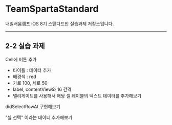 # TeamSpartaStandard

내일배움캠프 iOS 8기 스탠다드반 실습과제 저장소입니다.

---
## 2-2 실습 과제 

Cell에 버튼 추가

  - 타이틀 : 데이터 추가
  - 배경색 : red
  - 가로 100, 세로 50
  - label, contentView와 16 간격
  - 델리게이트를 사용해서 해당 셀 레이블의 텍스트 데이터를 추가해보기

didSelectRowAt 구현해보기

"셀 선택" 이라는 데이터 추가해보기

